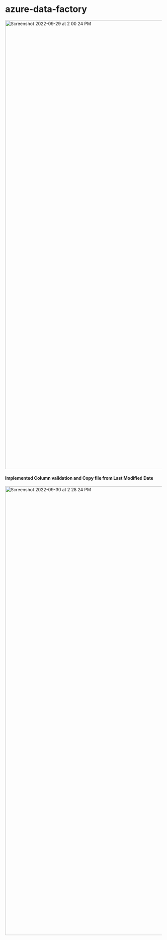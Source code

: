 # azure-data-factory
<img width="1440" alt="Screenshot 2022-09-29 at 2 00 24 PM" src="https://user-images.githubusercontent.com/22044429/192982224-607ef51e-a6d7-418c-acd7-d02658b90df7.png">

#### Implemented Column validation and Copy file from Last Modified Date
<img width="1440" alt="Screenshot 2022-09-30 at 2 28 24 PM" src="https://user-images.githubusercontent.com/22044429/193233996-3f9913ff-71f0-4ca3-81cf-37c37fd3b94f.png">
